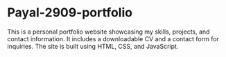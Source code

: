 # Payal-2909-portfolio
This is a personal portfolio website showcasing my skills, projects, and contact information. It includes a downloadable CV and a contact form for inquiries. The site is built using HTML, CSS, and JavaScript.
